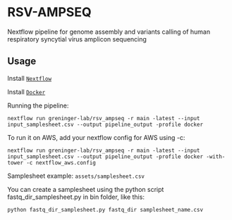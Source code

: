 # RSV-AMPSEQ
Nextflow pipeline for genome assembly and variants calling of human respiratory syncytial virus amplicon sequencing

## Usage
Install [`Nextflow`](https://www.nextflow.io/docs/latest/getstarted.html#installation)

Install [`Docker`](https://docs.docker.com/engine/installation/)

Running the pipeline:

```
nextflow run greninger-lab/rsv_ampseq -r main -latest --input input_samplesheet.csv --output pipeline_output -profile docker
```

To run it on AWS, add your nextflow config for AWS using -c:

```
nextflow run greninger-lab/rsv_ampseq -r main -latest --input input_samplesheet.csv --output pipeline_output -profile docker -with-tower -c nextflow_aws.config
```

Samplesheet example: `assets/samplesheet.csv`

You can create a samplesheet using the python script fastq_dir_samplesheet.py in bin folder, like this:

```
python fastq_dir_samplesheet.py fastq_dir samplesheet_name.csv
```
